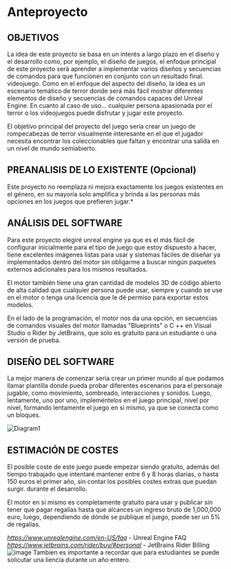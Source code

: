 # Anteproyecto

## OBJETIVOS

La idea de este proyecto se basa en un interés a largo plazo en el diseño y el desarrollo como, por ejemplo, el diseño de juegos, el enfoque principal de este proyecto será aprender a implementar varios diseños y secuencias de comandos para que funcionen en conjunto con un resultado final. videojuego.
Como en el enfoque del aspecto del diseño, la idea es un escenario temático de terror donde será más fácil mostrar diferentes elementos de diseño y secuencias de comandos capaces del Unreal Engine.
En cuanto al caso de uso... cualquier persona apasionada por el terror o los videojuegos puede disfrutar y jugar este proyecto.

El objetivo principal del proyecto del juego sería crear un juego de rompecabezas de terror visualmente interesante en el que el jugador necesita encontrar los coleccionables que faltan y encontrar una salida en un nivel de mundo semiabierto.

## PREANALISIS DE LO EXISTENTE (Opcional)

Este proyecto no reemplaza ni mejora exactamente los juegos existentes en el género, en su mayoría solo amplifica y brinda a las personas más opciones en los juegos que prefieren jugar.*

## ANÁLISIS DEL SOFTWARE

Para este proyecto elegiré unreal engine ya que es el más fácil de configurar inicialmente para el tipo de juego que estoy dispuesto a hacer, tiene excelentes imágenes listas para usar y sistemas fáciles de diseñar ya implementados dentro del motor sin obligarme a buscar ningún paquetes externos adicionales para los mismos resultados.

El motor también tiene una gran cantidad de modelos 3D de código abierto de alta calidad que cualquier persona puede usar, siempre y cuando se use en el motor o tenga una licencia que le dé permiso para exportar estos modelos.

En el lado de la programación, el motor nos da una opción, en secuencias de comandos visuales del motor llamadas "Blueprints" o C ++ en Visual Studio o Rider by JetBrains, que solo es gratuito para un estudiante o una versión de prueba.


## DISEÑO DEL SOFTWARE

La mejor manera de comenzar sería crear un primer mundo al que podamos llamar plantilla donde pueda probar diferentes escenarios para el personaje jugable, como movimiento, sombreado, interacciones y sonidos.
Luego, lentamente, uno por uno, impleméntelos en el juego principal, nivel por nivel, formando lentamente el juego en sí mismo, ya que se conecta como un bloques.

![Diagram1](https://user-images.githubusercontent.com/64560568/224664489-6cbe9340-386e-4d4c-b859-cab1785afd24.png)


## ESTIMACIÓN DE COSTES

El posible coste de este juego puede empezar siendo gratuito, además del tiempo trabajado que intentaré mantener entre 6 y 8 horas diarias, o hasta 150 euros el primer año, sin contar los posibles costes extras que puedan surgir. durante el desarrollo.

El motor en sí mismo es completamente gratuito para usar y publicar sin tener que pagar regalías hasta que alcances un ingreso bruto de 1,000,000 euro, luego, dependiendo de dónde se publique el juego, puede ser un 5% de regalías.

*https://www.unrealengine.com/en-US/faq* - Unreal Engine FAQ
*https://www.jetbrains.com/rider/buy/#personal* - JetBrains Rider Billing
![image](https://user-images.githubusercontent.com/64560568/224658139-39ec3312-7c6d-4466-b7d3-45a7b79263b6.png)
Tambien es importante a recordar que para estudiantes se puede solicutar una liencia durante un año entero.
